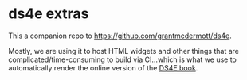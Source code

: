 # ds4e extras

This a companion repo to https://github.com/grantmcdermott/ds4e.

Mostly, we are using it to host HTML widgets and other things that are 
complicated/time-consuming to build via CI...which is what we use to 
automatically render the online version of the 
[DS4E book](https://grantmcdermott.com/ds4e/).